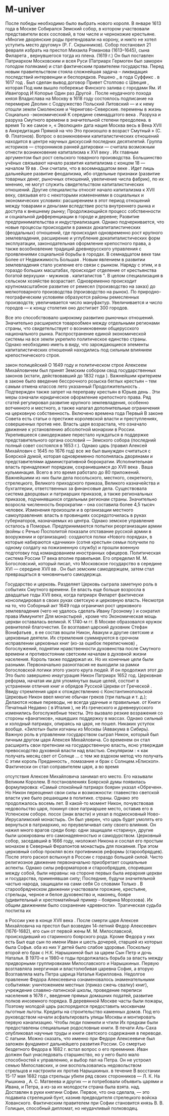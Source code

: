 # M-univer


После победы необходимо было выбрать нового короля. В январе 1613 года в Москве
Собирался Земский собор, в котором участвовали представители всех сословий, в том числе и чернокожие крестьяне. «Многие дворянские роды претендовали на корону, и никто не хотел уступить место другому» (Р. Г. Скрынников). Собор постановил 21 февраля избрать на престол Михаила Романова (1613–1645), сына Филарета , вернувшегося тогда из плена.
(1619 г.) Он был поставлен Патриархом Московским и всея Руси (Патриарх Гермоген был заморен голодом поляками) и стал фактическим правителем государства. Перед новым правительством стояла сложнейшая задача – ликвидация последствий интервенции и беспорядков. Решено _ в года Суффикс 
. в 1617 год .
Был сделан вывод договор Привет Столпово с Швеция , которая Под ним вышло побережье Финского залива с городами Ям. И Ивангород И Копорье Один раз Другой . После неудачного похода князя Владислава на Москву в 1618 году состоялось подписание на перемирие Деолин с Содружество Польский Литовский — и к нему отошли земли Смоленские и Чернигово-Северские.
перемены в жизнь Социально -экономический
К середине семнадцатого века . Разруха и разруха Смутного времени в значительной степени преодолена. в время То же самое », « Эволюция» дата нация Москва весь в Века XVII в Аккредитация Прямой на что Это произошло в возраст Смутный » (С. Ф. Платонов).
Вопрос о возникновении капиталистических отношений находится в центре научных дискуссий последних десятилетий. Группа историков — сторонников ранней датировки — считала возможным отнести возникновение капитализма к XVI веку .
Их главным аргументом был рост сельского товарного производства. Большинство учёных связывают начало развития капитализма с концом 18 — началом 19 вв . Они считали, что в восемнадцатом веке .
Идет лишь дальнейшее развитие феодализма, ибо отдельные признаки (развитие товарных денег, рыночных отношений, увеличение числа фабрик), по их мнению, не могут служить свидетельством капиталистических отношений.
Другие специалисты относят начало капитализма к XVII веку, связывая его с некоторыми изменениями в социальных и экономических условиях: расширением в этот период отношений между товарами и деньгами вследствие роста внутреннего рынка и доступа к внешнему рынку; Продолжающийся процесс собственности и социальной дифференциации в городе и деревне; Развитие предпринимательства и индустриализация.
Однако подчеркивается, что новые процессы происходили в рамках докапиталистических (феодальных) отношений, где происходил одновременно рост крупного землевладения, расширение и углубление докапиталистических форм эксплуатации, законодательная оформление крепостного права, а также возобновление традиций древнерусского управления с проявлениями социальной борьбы в городах.
В семнадцатом веке там Более от Недвижимость Большая . Новым явлением в развитии землевладения стало усиление его связи с рынком. Наряду с этим, и в гораздо больших масштабах, происходит отделение от крестьянства богатой верхушки - мужиков . капиталистов ". В целом специализация в сельском хозяйстве возрастает. Одновременно происходит крупномасштабное развитие от ремесел (производство на заказ) до мелкотоварного производства (производство на рынок). По природно-географическим условиям образуются районы ремесленных производств; увеличивается число мануфактур. Увеличивается и число городов — к концу столетия оно достигает 300 городов.

Все это способствовало широкому развитию рыночных отношений. Значительно расширился товарообмен между отдельными регионами страны, что свидетельствует о возникновении общерусского национального рынка. Распространение единой экономической системы на все земли укрепило политическое единство страны. Однако необходимо иметь в виду, что зарождающиеся элементы капиталистических отношений находились под сильным влиянием крепостнического строя. 


закон полицейский О 1649 году и политическом строе
Алексеем Михайловичем был принят Земским собором свод государственных законов (кстати, действовавший до 1832 года ). Важнейшим критерием в законе было введение бессрочного розыска беглых крестьян – тем самым отмена классов лето указанный Продолжительность .
Подтвержден также запрет на переправу крестьян в Юрьев день . Эти меры означали юридическое оформление крепостного права. Ряд статей регулировал развитие крупного землевладения, особенно вотчинного и местного, а также налагал дополнительные ограничения на церковную собственность.
Включено времена года Первый В законе Совета есть статьи о престиже королевской власти и преступлениях, совершенных против нее. Власть царя возрастала, что означало движение к установлению абсолютной монархии в России.
Укрепившееся самодержавие перестало нуждаться в поддержке представительного органа сословий — Земского собора (последний полный совет состоялся в 1653 г.). Однако царь (правил Алексей Михайлович с 1645 по 1676 год) все же был вынужден считаться с Боярской думой, которая одновременно пополнялась дворянами и представителями административной бюрократии.
Исполнительная власть принадлежит порядкам, сохранившимся до XVII века .
Ваша кульминация. Всего в это время работало до 80 приложений. Важнейшими из них были дела посольского, местного, секретного, стрелецкого, Великого приходского приказа, Великого казначейства и бухгалтерии, ответственных за финансовые дела. Существовала система дворцовых и патриарших приказов, а также региональных приказов, подчинявшихся отдельным регионам страны. Значительно возросла численность бюрократии – она составила более 4,5 тысяч человек. Изменения произошли и в организации местного самоуправления: власть в провинциях сосредоточилась в руках губернаторов, назначаемых из центра. Однако земское управление осталось в Поморье.
Предпринимаются попытки реорганизации армии (войны с Речью Посполитой показали отставание русской армии в вооружении и организации): создаются полки «Нового порядка», в которые набираются «дачники» (сотня крестьян семьи получили по одному солдату на пожизненную службу) и прошли военную подготовку под командованием иностранных офицеров.
Политическая система России 17 века вполне правильная. Его определил М. М. Богословский, который писал, что Московское государство в середине XVI — середине XVII вв . Он был земским самодержцем, затем стал превращаться в чиновничьего самодержца. 

Государство и церковь. Разделяет
Церковь сыграла заметную роль в событиях Смутного времени. Ее власть еще больше возросла в двадцатые годы XVII века, когда патриарх Филарет фактически консолидировал в своих руках светскую и церковную власть. Несмотря на то, что Соборный акт 1649 года ограничил рост церковного землевладения (чего не удалось сделать Ивану Грозному ) и сократил права Иммунитет Для монастырей , кроме что Экономическая мощь церкви оставалась великой.
К 1740-м гг. В Москве образовался кружок ревнителей благочестия.
Ее возглавил царский духовник Стефан Вонифатьев , в ее состав вошли Никон, Авакум и другие светские и церковные деятели. Их стремления суммируются в срочном исправлении церковных книг (из-за ошибок переписчиков) , богослужений, поднятии нравственности духовенства после Смутного времени и противостоянии светским началам в духовной жизни населения. Король также поддержал их. Но их конечные цели были разными. Первоначально разногласия не выходили за рамки богословской логики этого узкого круга людей.
И он продолжил этот до Это было завершено инаугурация Никон Патриарх 1652 год. Церковная реформа, начатая им для упомянутых выше целей, состоит в устранении отличия книг и обрядов Русской Церкви от Греческой . Ввиду стремления царя к отождествлению с Константинопольской Церковью Никон ввел многие обычаи греков (три пальца и т. д.); Делаются новые переводы, не всегда удачные и правильные. от Книги Печатный Недавно ( в Италия ), не Из греческого и древнерусского изменились богослужебные тексты. Это вызвало резкие возражения со стороны «фанатиков», нашедших поддержку в массах. Однако сильный и холодный патриарх, опираясь на царя, не пошел.
Никаких уступок вообще. «Зилоты» были изгнаны из Москвы (Аввакума в Сибирь).
Важную роль в управлении государством сыграл Никон, который был личным другом царя Алексея Михайловича. Со временем он стал расширять свои претензии на государственную власть, ясно утверждая превосходство духовной власти над властью. Секуляризм : « как получать месяц свет от Солнце ... с тем же вздохом метод что получать С этим король Преданность , помазание и брак с Солнцем.»Епископ». Фактически он стал соправителем царя, а во время 

отсутствия Алексея Михайловича занимал его место.
Его называли Великим Королем. В постановлениях Боярской думы появилась формулировка: «Самый спокойный патриарх боярин указал
«Обречен». Но Никон переоценил свои силы и возможности: главенство светской власти уже было решающим в политике.
страны. Однако это продолжалось восемь лет.
В какой-то момент Никон, почувствовав недовольство царя, покинул свое патриаршее место, оставив его в Успенском соборе.
посох (знак власти) и уехал в подмосковный Ново-Иерусалимский монастырь. Он был уверен, что царь будет умолять его вернуться в патриархию, но преувеличивал силу своего влияния. Он нажил много врагов среди бояр: одни защищали «старину», другие были шокированы его самонадеянностью и самодурством. Церковный собор, заседавший в 1666 году, низложил Никона и сослал его простым монахом в Северный Ферапонтов монастырь для покаяния. При этом церковный собор проклял всех противников реформы (старообрядцев).
После этого раскол вспыхнул в России с гораздо большей силой. Чисто религиозное движение первоначально приобретает социальные аспекты.
Однако силы реформаторов и старообрядцев, споривших между собой, были неравны: на стороне первых была иерархия церкви и государства, применявшая силу; Последние, будучи значительной частью народа, защищали на сами себя Со словами Только .
В старообрядческом движении участвовали горожане, крестьяне, стрельцы, черное и белое духовенство и, наконец, бояре (удивительный и хрестоматийный пример – боярина Морозова). Их общим движением было сохранение «древности».
Трагическая судьба постигла их 


в России уже в конце XVII века . 
После смерти царя Алексея Михайловича на престол был возведен 14-летний Федор Алексеевич (1676-1682), его сын от первой жены М. М. Милославской, происходивший из старинного боярского рода. Кроме Федора у них есть Был еще сын по имени Иван и шесть дочерей, старшей из которых была Софья. оба из них У детей было слабое здоровье. Поскольку второй его брак с Н.К. Нарышкиной был за царем Сын Петр и дочь Наталья. В 1970-е и 1980-е годы продолжалась борьба за власть между придворными группировками Милославского и Нарышкиных. 
Первую возглавляла энергичная и властолюбивая царевна София, а вторую Возглавляла мать Петра царица Наталья Кирилловна. 
Недолгое правление Федора Алексеевича ознаменовалось знаменательными событиями: уничтожением местных (приказ сжечь свалку) книг), учреждение славяно-латинской школы, проведение переписи населения в 1678 г., введение прямых домашних податей, развитие полков иноземного порядка. В деревянной Москве часты были пожары, Поэтому молодой царь распорядился предоставить москвичам льготные льготы. Кредиты на строительство каменных домов. Под его руководством начали асфальтировать улицы Москвы и монтировать первую канализацию. Чтобы люди помнили и чтили Их предкам были предоставлены специальные родословные книги. В печати Аль-Саха опубликовал научные труды и книги светского содержания в переводе. С латыни. Можно сказать, что именно при Федоре Алексеевиче был заложен фундамент дальнейшего развития России. 
Со смертью бездетного Федора в 1682 г. встал вопрос о его преемнике. Иван должен был унаследовать старшинство, но у него было мало способностей к управлению, и выбор пал на Петра. Он не устроил семью Милославских, и они воспользовались недовольством стрельцов и настроили их против Нарышкиных. в течение В восстании 15-17 мая 1682 года стрельцы убили ряд своих сторонников — Л. К. На Рышкина , А. С. Матвеева и других — и потребовали объявить царями и Ивана, и Петра, а из-за их молодости страна была взята. над. Доставлен в руки княгини Софии.
Первое, что она сделала, — это подавила стрелецкий бунт, казнив предводителя стрелецкого войска Хованского. Фактическим правителем при Софии становится князь В. В. Голицын, способный дипломат, но неудачливый полководец.
